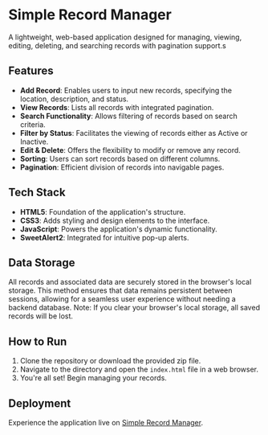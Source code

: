 # Simple Record Manager

A lightweight, web-based application designed for managing, viewing, editing, deleting, and searching records with pagination support.s

## Features
- **Add Record**: Enables users to input new records, specifying the location, description, and status.
- **View Records**: Lists all records with integrated pagination.
- **Search Functionality**: Allows filtering of records based on search criteria.
- **Filter by Status**: Facilitates the viewing of records either as Active or Inactive.
- **Edit & Delete**: Offers the flexibility to modify or remove any record.
- **Sorting**: Users can sort records based on different columns.
- **Pagination**: Efficient division of records into navigable pages.

## Tech Stack

- **HTML5**: Foundation of the application's structure.
- **CSS3**: Adds styling and design elements to the interface.
- **JavaScript**: Powers the application's dynamic functionality.
- **SweetAlert2**: Integrated for intuitive pop-up alerts.

## Data Storage

All records and associated data are securely stored in the browser's local storage. This method ensures that data remains persistent between sessions, allowing for a seamless user experience without needing a backend database. Note: If you clear your browser's local storage, all saved records will be lost.

## How to Run

1. Clone the repository or download the provided zip file.
2. Navigate to the directory and open the `index.html` file in a web browser.
3. You're all set! Begin managing your records.

## Deployment

Experience the application live on [Simple Record Manager](https://lucky-mochi-eaba9d.netlify.app/).
